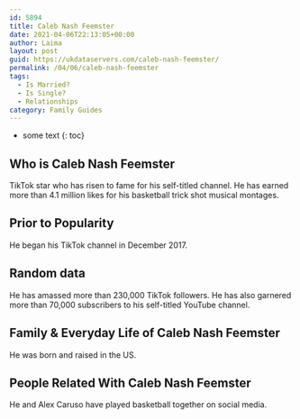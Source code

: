 ```yaml
---
id: 5894
title: Caleb Nash Feemster
date: 2021-04-06T22:13:05+00:00
author: Laima
layout: post
guid: https://ukdataservers.com/caleb-nash-feemster/
permalink: /04/06/caleb-nash-feemster
tags:
  - Is Married?
  - Is Single?
  - Relationships
category: Family Guides
---
```


* some text
{: toc}


## Who is Caleb Nash Feemster
                  
                  
                  
TikTok star who has risen to fame for his self-titled channel. He has earned more than 4.1 million likes for his basketball trick shot musical montages.
                  
              
            
              
            
                
                
                
## Prior to Popularity
                  
                  
                  
He began his TikTok channel in December 2017.
                  
              
            
              
            
                
                
                
## Random data
                  
                  
                  
He has amassed more than 230,000 TikTok followers. He has also garnered more than 70,000 subscribers to his self-titled YouTube channel. 
                  
              
            
              
            
                
                
                
## Family & Everyday Life of Caleb Nash Feemster
                  
                  
                  
He was born and raised in the US.
                  
              
            
              
            
                
                
                
## People Related With Caleb Nash Feemster
                  
                  
                  
He and Alex Caruso have played basketball together on social media.
                  
              
            
              
            
                
              
            
              
              
            
            
              
            
          
          
          